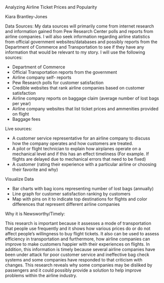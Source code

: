 Analyzing Airline Ticket Prices and Popularity

Kiara Brantley-Jones

Data Sources: My data sources will primarily come from internet research and information gained from Pew Research Center polls and reports from airline companies. I will also seek information regarding airline statistics from official government websites/databases and possibly reports from the Department of Commerce and Transportation to see if they have any information that would be relevant to my story. I will use the following sources:


* Department of Commerce
* Official Transportation reports from the government
* Airline company self- reports
* Pew Research polls for customer satisfaction
* Credible websites that rank airline companies based on customer satisfaction
* Airline company reports on baggage claim (average number of lost bags per year)
* Airline company websites that list ticket prices and ammenities provided on flight
* Baggage fees


Live sources:
* A customer service representative for an airline company to discuss how the company operates and how customers are treated.
* A pilot or flight technician to explain how airplanes operate on a mechanical level and if this has an effect timeliness (For example. If flights are delayed due to mechanical errors that need to be fixed)
* A customer (rating their experience with a particular airline or choosing their favorite and why)


Visualize Data
* Bar charts with bag icons representing number of lost bags (annually)
* Line graph for customer satisfaction ranking by customers
* Map with pins on it to indicate top destinations for flights and color differences that represent different airline companies


Why it is Newsworthy/Timely:

This research is important because it assesses a mode of transportation that people use frequently and it shows how various prices do or do not affect people’s willingness to buy flight tickets. It also can be used to assess efficiency in transportation and furthermore, how airline companies can improve to make customers happier with their experiences on flights. In addition, this information is timely because several airline companies have been under attack for poor customer service and ineffective bag check systems and some companies have responded to that criticism with changes. This research reveals why some companies may be disliked by passengers and it could possibly provide a solution to help improve problems within the airline industry.
